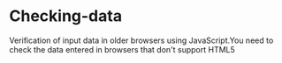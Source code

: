 Checking-data
=============

Verification of input data in older browsers using JavaScript.You need to check the data entered in browsers that don't support HTML5

